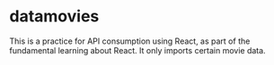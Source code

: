 # datamovies
This is a practice for API consumption using React, as part of the fundamental learning about React. It only imports certain movie data.
